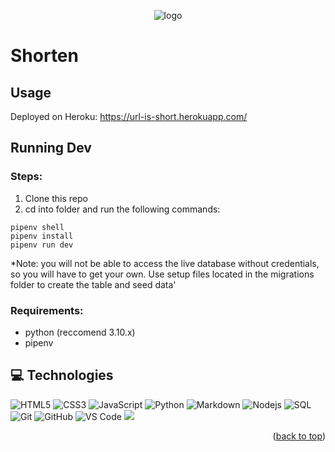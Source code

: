 <p align="center">
  <img alt="logo" src="[http://some_place.com/image.png](https://i.imgur.com/euVUyOO.png)" />
</p>

# Shorten

## Usage

Deployed on Heroku: https://url-is-short.herokuapp.com/

## Running Dev
### Steps:
1. Clone this repo
2. cd into folder and run the following commands:
```
pipenv shell
pipenv install
pipenv run dev
``` 

*Note: you will not be able to access the live database without credentials, so you will have to get your own. Use setup files located in the migrations folder to create the table and seed data'

### Requirements:
- python (reccomend 3.10.x)
- pipenv

## 💻 Technologies

![HTML5](https://img.shields.io/badge/-HTML5-%23E44D27?style=flat-square&logo=html5&logoColor=ffffff)
![CSS3](https://img.shields.io/badge/-CSS3-%231572B6?style=flat-square&logo=css3)
![JavaScript](https://img.shields.io/badge/-JavaScript-%23F7DF1C?style=flat-square&logo=javascript&logoColor=000000&labelColor=%23F7DF1C&color=%23FFCE5A)
![Python](http://img.shields.io/badge/-Python-3776AB?style=flat-square&logo=python&logoColor=ffffff)
![Markdown](https://img.shields.io/badge/-Markdown-000000?style=flat-square&logo=markdown)
![Nodejs](https://img.shields.io/badge/-Nodejs-339933?style=flat-square&logo=Node.js&logoColor=ffffff)
![SQL](https://img.shields.io/badge/-MySQL-F29111?style=flat&logo=mysql&logoColor=FFFFFF)
![Git](https://img.shields.io/badge/-Git-%23F05032?style=flat-square&logo=git&logoColor=%23ffffff)
![GitHub](https://img.shields.io/badge/-GitHub-181717?style=flat-square&logo=github)
![VS Code](http://img.shields.io/badge/-VS%20Code-007ACC?style=flat-square&logo=visual-studio-code&logoColor=ffffff)
<img src="http://img.shields.io/badge/-Heroku-430098?style=flat&logo=heroku&logoColor=white">

<p align="right">(<a href="#top">back to top</a>)</p>

